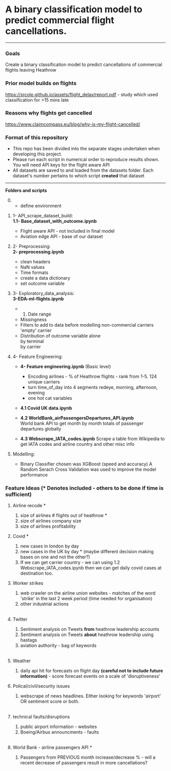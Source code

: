 # A binary classification model to predict commercial flight cancellations.
---
### Goals
Create a binary classification model to predict cancellations of commercial flights leaving Heathrow

### Prior model builds on flights  
https://srcole.github.io/assets/flight_delay/report.pdf - study which used classification for >15 mins late

### Reasons why flights get cancelled  
https://www.claimcompass.eu/blog/why-is-my-flight-cancelled/ 

### Format of this repository  
 - This repo has been divided into the separate stages undertaken when developing this project.
 - Please run each script in numerical order to reproduce results shown.  You will need API keys for the flight aware API
 - All datasets are saved to and loaded from the datasets folder. Each dataset's number pertains to which script __created__ that dataset
---
__Folders and scripts__  

0. - define environment  

1. 1- API_scrape_dataset_build:  
__1.1- Base_dataset_with_outcome.ipynb__
    - Flight aware API - not included in final model
    - Aviation edge API - base of our dataset

2. 2- Preprocessing:  
__2- preprocessing.ipynb__
    - clean headers
    - NaN values
    - Time formats
    - create a data dictionary
    - set outcome variable

3. 3- Exploratory_data_analysis:  
__3-EDA-ml-flights.ipynb__
    - 1. Date range
    - Missingness
    - Filters to add to data before modelling
        non-commercial carriers
        'empty' carrier
    - Distribution of outcome variable
        alone  
        by terminal  
        by carrier  
4. 4- Feature Engineering:  

    - __4- Feature engineering.ipynb__ (Basic level)
        - Encoding airlines - % of Heathrow flights - rank from 1-5. 124 unique carriers
        - turn time_of_day into 4 segments redeye, morning, afternoon, evening
        - one hot cat variables  

    - __4.1 Covid UK data.ipynb__  

    - __4.2 WorldBank_airPassengersDepartures_API.ipynb__  
    World bank API to get month by month totals of passenger departures globally  

    - __4.3 Webscrape_IATA_codes.ipynb__
    Scrape a table from Wikipedia to get IATA codes and airline country and other misc info

5. Modelling:  
    -  Binary Classifier chosen was XGBoost (speed and accuracy)
         A Random Serach Cross Validation was used to improve the model performance


### Feature Ideas (* Denotes included - others to be done if time is sufficient)

1. Airline recode *
    1. size of airlines # flights out of heathrow *  
    2. size of airlines company size  
    3. size of airlines profitability  
    
    
2. Covid *
    1. new cases in london by day
    2. new cases in the UK by day * (maybe different decision making bases on one and not the other?)  
    3. If we can get carrier country - we can using 1.2 Webscrape_IATA_codes.ipynb then we can get daily covid cases at destination too.
​
​
​
3. Worker strikes
    1. web crawler on the airline union websites - matches of the word 'strike' in the last 2 week period (time needed for organisation)   
    2. other industrial actions  
​
​
4. Twitter
    1. Sentiment analysis on Tweets __from__ heathrow leadership accounts  
    2. Sentiment analysis on Tweets __about__ heathrow leadership using hastags  
    3. aviation authority - bag of keywords  
​
​
5. Weather
    1. daily api hit for forecasts on flight day __(careful not to include future information)__ - score forecast events on a scale of 'disruptiveness' 
​
​
6. Polical/civil/security issues
    1. webscrape of news headlines. Either looking for keywords 'airport' OR sentiment score or both.  
​
​
7. technical faults/disruptions
    1. public airport information - websites  
    2. Boeing/Airbus announcments - faults  
​
​
8. World Bank - airline passengers API *
    1. Passengers from PREVIOUS month increase/decrease % - will a recent decrease of passengers result in more cancellations?


